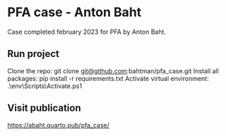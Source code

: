 # PFA case - Anton Baht

Case completed february 2023 for PFA by Anton Baht.

## Run project
Clone the repo:
git clone git@github.com:bahtman/pfa_case.git
Install all packages:
pip install -r requirements.txt
Activate virtual environment:
.\env\Scripts\Activate.ps1 


## Visit publication
https://abaht.quarto.pub/pfa_case/
